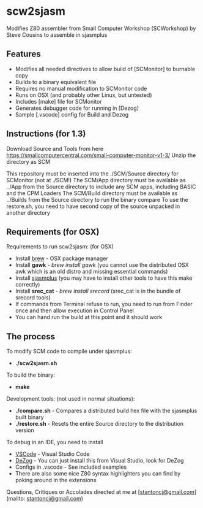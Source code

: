 scw2sjasm
=========

Modifies Z80 assembler from Small Computer Workshop (SCWorkshop) by Steve Cousins to assemble in sjasmplus

Features
--------
* Modifies all needed directives to allow build of [SCMonitor] to burnable copy
* Builds to a binary equivalent file
* Requires no manual modification to SCMonitor code
* Runs on OSX (and probably other Linux, but untested)
* Includes [make] file for SCMonitor
* Generates debugger code for running in [Dezog]
* Sample [.vscode] config for Build and Dezog

Instructions (for 1.3)
------------
Download Source and Tools from here https://smallcomputercentral.com/small-computer-monitor-v1-3/
Unzip the directory as SCM

This repository must be inserted into the ./SCM/Source directory for SCMonitor (not at ./SCM!)
The SCM/App directory must be available as ../App from the Source directory to include any SCM apps, including BASIC and the CPM Loaders
The SCM/Build directory  must be available as ../Builds from the Source directory to run the binary compare
To use the restore.sh, you need to have second copy of the source unpacked in another directory

Requirements (for OSX)
----------------------
Requirements to run scw2sjasm: (for OSX)
* Install [brew](https://brew.sh/) - OSX package manager
* Install __gawk__ - _brew install gawk_ (you cannot use the distributed OSX awk which is an old distro and missing essential commands)
* Install [sjasmplus](https://github.com/z00m128/sjasmplus/blob/master/INSTALL.md) (you may have to install other tools to have this make correctly)
* Install __srec_cat__ - _brew install srecord_ (srec_cat is in the bundle of srecord tools)
* If commands from Terminal refuse to run, you need to run from Finder once and then allow execution in Control Panel
* You can hand run the build at this point and it should work

The process
-----------
To modify SCM code to compile under sjasmplus:
* __./scw2sjasm.sh__

To build the binary:
* __make__

Development tools: (not used in normal situations):
* __./compare.sh__ - Compares a distributed build hex file with the sjasmplus built binary
* __./restore.sh__ - Resets the entire Source directory to the distribution version

To debug in an IDE, you need to install
* [VSCode](https://code.visualstudio.com/docs/setup/mac) - Visual Studio Code
* [DeZog](https://github.com/maziac/DeZog/) - You can just install this from Visual Studio, look for DeZog
* Configs in .vscode - See included examples
* There are also some nice Z80 syntax highlighters you can find by poking around in the extensions

Questions, Critiques or Accolades directed at me at [stantoncj@gmail.com](mailto: stantoncj@gmail.com)

